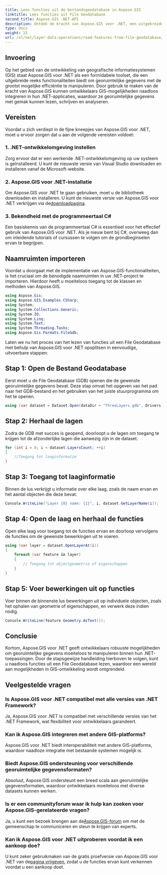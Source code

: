 ```yaml
---
title: Lees functies uit de bestandsgeodatabase in Aspose.GIS
linktitle: Lees functies uit File Geodatabase
second_title: Aspose.GIS .NET-API
description: Ontdek de kracht van Aspose.GIS voor .NET, een uitgebreide bibliotheek voor georuimtelijke gegevens in .NET-toepassingen. Moeiteloos georuimtelijke gegevens lezen, schrijven en analyseren.
type: docs
weight: 15
url: /nl/net/layer-data-operations/read-features-from-file-geodatabase/
---
```

## Invoering
Op het gebied van de ontwikkeling van geografische informatiesystemen (GIS) staat Aspose.GIS voor .NET als een formidabele toolset, die een uitgebreide reeks functionaliteiten biedt om georuimtelijke gegevens met de grootst mogelijke efficiëntie te manipuleren. Door gebruik te maken van de kracht van Aspose.GIS kunnen ontwikkelaars GIS-mogelijkheden naadloos integreren in hun .NET-applicaties, waardoor ze georuimtelijke gegevens met gemak kunnen lezen, schrijven en analyseren.
## Vereisten
Voordat u zich verdiept in de fijne kneepjes van Aspose.GIS voor .NET, moet u ervoor zorgen dat u aan de volgende vereisten voldoet:
### 1. .NET-ontwikkelomgeving instellen
Zorg ervoor dat er een werkende .NET-ontwikkelomgeving op uw systeem is geïnstalleerd. U kunt de nieuwste versie van Visual Studio downloaden en installeren vanaf de Microsoft-website.
### 2. Aspose.GIS voor .NET-installatie
 Om Aspose.GIS voor .NET te gaan gebruiken, moet u de bibliotheek downloaden en installeren. U kunt de nieuwste versie van Aspose.GIS voor .NET verkrijgen via de[downloadpagina](https://releases.aspose.com/gis/net/).
### 3. Bekendheid met de programmeertaal C#
Een basiskennis van de programmeertaal C# is essentieel voor het effectief gebruik van Aspose.GIS voor .NET. Als je nieuw bent bij C#, overweeg dan om inleidende tutorials of cursussen te volgen om de grondbeginselen ervan te begrijpen.

## Naamruimten importeren
Voordat u doorgaat met de implementatie van Aspose.GIS-functionaliteiten, is het cruciaal om de benodigde naamruimten in uw .NET-project te importeren. Hierdoor heeft u moeiteloos toegang tot de klassen en methoden van Aspose.GIS.

```csharp
using Aspose.Gis;
using Aspose.GIS.Examples.CSharp;
using System;
using System.Collections.Generic;
using System.IO;
using System.Linq;
using System.Text;
using System.Threading.Tasks;
using Aspose.Gis.Formats.FileGdb;
```

Laten we nu het proces van het lezen van functies uit een File Geodatabase met behulp van Aspose.GIS voor .NET opsplitsen in eenvoudige, uitvoerbare stappen:
## Stap 1: Open de Bestand Geodatabase
Eerst moet u de File Geodatabase (GDB) openen die de gewenste georuimtelijke gegevens bevat. Deze stap omvat het opgeven van het pad naar het GDB-bestand en het gebruiken van het juiste stuurprogramma om het te openen.
```csharp
using (var dataset = Dataset.Open(dataDir + "ThreeLayers.gdb", Drivers.FileGdb))
```
## Stap 2: Herhaal de lagen
Zodra de GDB met succes is geopend, doorloopt u de lagen om toegang te krijgen tot de afzonderlijke lagen die aanwezig zijn in de dataset.
```csharp
for (int i = 0; i < dataset.LayersCount; ++i)
{
    //Toegang tot laaginformatie
}
```
## Stap 3: Toegang tot laaginformatie
Binnen de lus verkrijgt u informatie over elke laag, zoals de naam ervan en het aantal objecten die deze bevat.
```csharp
Console.WriteLine("Layer {0} name: {1}", i, dataset.GetLayerName(i));
```
## Stap 4: Open de laag en herhaal de functies
Open elke laag voor toegang tot de functies ervan en doorloop vervolgens de functies om de gewenste bewerkingen uit te voeren.
```csharp
using (var layer = dataset.OpenLayerAt(i))
{
    foreach (var feature in layer)
    {
        // Toegang tot objectgeometrie of eigenschappen
    }
}
```
## Stap 5: Voer bewerkingen uit op functies
Voer binnen de binnenste lus bewerkingen uit op individuele objecten, zoals het ophalen van geometrie of eigenschappen, en verwerk deze indien nodig.
```csharp
Console.WriteLine(feature.Geometry.AsText());
```

## Conclusie
Kortom, Aspose.GIS voor .NET geeft ontwikkelaars robuuste mogelijkheden om georuimtelijke gegevens moeiteloos te manipuleren binnen hun .NET-toepassingen. Door de stapsgewijze handleiding hierboven te volgen, kunt u naadloos functies uit een File Geodatabase lezen, waardoor een wereld aan mogelijkheden in GIS-ontwikkeling wordt ontgrendeld.
## Veelgestelde vragen
### Is Aspose.GIS voor .NET compatibel met alle versies van .NET Framework?
Ja, Aspose.GIS voor .NET is compatibel met verschillende versies van het .NET Framework, wat flexibiliteit voor ontwikkelaars garandeert.
### Kan ik Aspose.GIS integreren met andere GIS-platforms?
Aspose.GIS voor .NET biedt interoperabiliteit met andere GIS-platforms, waardoor naadloze integratie met bestaande systemen mogelijk is.
### Biedt Aspose.GIS ondersteuning voor verschillende georuimtelijke gegevensformaten?
Absoluut, Aspose.GIS ondersteunt een breed scala aan georuimtelijke gegevensformaten, waardoor ontwikkelaars moeiteloos met diverse datasets kunnen werken.
### Is er een communityforum waar ik hulp kan zoeken voor Aspose.GIS-gerelateerde vragen?
 Ja, u kunt een bezoek brengen aan de[Aspose.GIS-forum](https://forum.aspose.com/c/gis/33) om met de gemeenschap te communiceren en steun te krijgen van experts.
### Kan ik Aspose.GIS voor .NET uitproberen voordat ik een aankoop doe?
 U kunt zeker gebruikmaken van de gratis proefversie van Aspose.GIS voor .NET van de[pagina vrijgeven](https://releases.aspose.com/), zodat u de functies ervan kunt verkennen voordat u een aankoop doet.